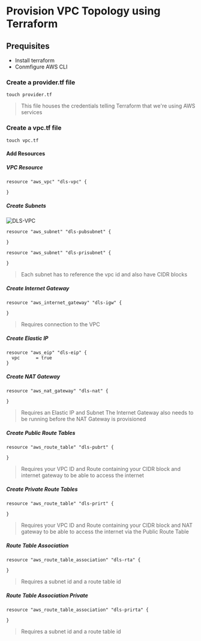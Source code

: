 # Provision VPC Topology using Terraform

## Prequisites
+ Install terraform  
+ Conmfigure AWS CLI  

### Create a provider.tf file
`touch provider.tf`
> This file houses the credentials telling Terraform that we're using AWS services

### Create a vpc.tf file
`touch vpc.tf`

#### Add Resources
##### VPC Resource
```
resource "aws_vpc" "dls-vpc" {

}
```
##### Create Subnets

![DLS-VPC](DLS-Project-1/CLI/Terraform-VPC.png)
```
resource "aws_subnet" "dls-pubsubnet" {

}

resource "aws_subnet" "dls-prisubnet" {

}
```
> Each subnet has to reference the vpc id and also have CIDR blocks

##### Create Internet Gateway
```
resource "aws_internet_gateway" "dls-igw" {

}
```
> Requires connection to the VPC

#####  Create Elastic IP
```
resource "aws_eip" "dls-eip" {
  vpc      = true
}
```
##### Create NAT Gateway
```
resource "aws_nat_gateway" "dls-nat" {

}
```
> Requires an Elastic IP and Subnet
> The Internet Gateway also needs to be running before the NAT Gateway is provisioned

##### Create Public Route Tables
```
resource "aws_route_table" "dls-pubrt" {

}
```
> Requires your VPC ID and Route containing your CIDR block and internet gateway to be able to access the internet

##### Create Private Route Tables
```
resource "aws_route_table" "dls-prirt" {

}
```
> Requires your VPC ID and Route containing your CIDR block and NAT gateway to be able to access the internet via the Public Route Table

##### Route Table Association
```
resource "aws_route_table_association" "dls-rta" {

}
```

> Requires a subnet id and a route table id

##### Route Table Association Private
```
resource "aws_route_table_association" "dls-prirta" {

}
```

> Requires a subnet id and a route table id
